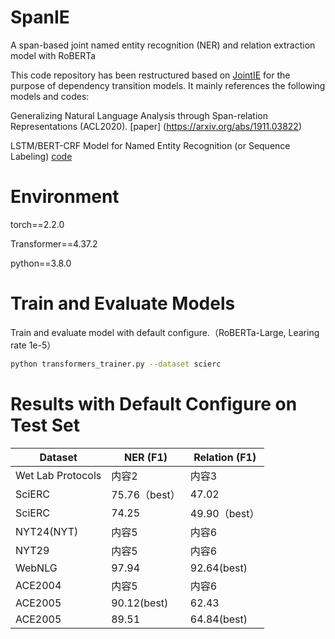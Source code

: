# SpanIE
A span-based joint named entity recognition (NER) and relation extraction model with RoBERTa

This code repository has been restructured based on [JointIE](https://github.com/JiachengLi1995/JointIE/) for the purpose of dependency transition models. It mainly references the following models and codes:

Generalizing Natural Language Analysis through Span-relation Representations (ACL2020). [paper] (https://arxiv.org/abs/1911.03822)

LSTM/BERT-CRF Model for Named Entity Recognition (or Sequence Labeling) [code](https://github.com/allanj/pytorch_neural_crf)

# Environment
torch==2.2.0

Transformer==4.37.2

python==3.8.0

# Train and Evaluate Models

Train and evaluate model with default configure.（RoBERTa-Large, Learing rate 1e-5）


```bash
python transformers_trainer.py --dataset scierc
```

# Results with Default Configure on Test Set
| Dataset | NER (F1)	 | Relation (F1) |
|---------|---------|---------|
| Wet Lab Protocols   | 内容2   | 内容3   |
| SciERC   | 75.76（best）   | 47.02   |
| SciERC   | 74.25   | 49.90（best）   |
| NYT24(NYT)   | 内容5   | 内容6   |
| NYT29   | 内容5   | 内容6   |
| WebNLG   | 97.94   | 92.64(best)|
| ACE2004   | 内容5   | 内容6   |
| ACE2005   | 90.12(best)  | 62.43   |
| ACE2005   | 89.51  | 64.84(best)   |

